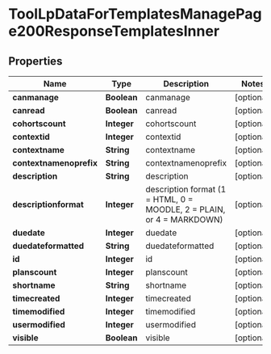 

# ToolLpDataForTemplatesManagePage200ResponseTemplatesInner


## Properties

| Name | Type | Description | Notes |
|------------ | ------------- | ------------- | -------------|
|**canmanage** | **Boolean** | canmanage |  [optional] |
|**canread** | **Boolean** | canread |  [optional] |
|**cohortscount** | **Integer** | cohortscount |  [optional] |
|**contextid** | **Integer** | contextid |  [optional] |
|**contextname** | **String** | contextname |  [optional] |
|**contextnamenoprefix** | **String** | contextnamenoprefix |  [optional] |
|**description** | **String** | description |  [optional] |
|**descriptionformat** | **Integer** | description format (1 &#x3D; HTML, 0 &#x3D; MOODLE, 2 &#x3D; PLAIN, or 4 &#x3D; MARKDOWN) |  [optional] |
|**duedate** | **Integer** | duedate |  [optional] |
|**duedateformatted** | **String** | duedateformatted |  [optional] |
|**id** | **Integer** | id |  [optional] |
|**planscount** | **Integer** | planscount |  [optional] |
|**shortname** | **String** | shortname |  [optional] |
|**timecreated** | **Integer** | timecreated |  [optional] |
|**timemodified** | **Integer** | timemodified |  [optional] |
|**usermodified** | **Integer** | usermodified |  [optional] |
|**visible** | **Boolean** | visible |  [optional] |



